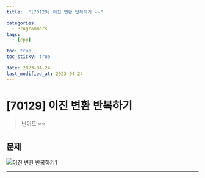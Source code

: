 ```yaml
---
title:  "[70129] 이진 변환 반복하기 ⭐⭐"

categories:
  - Programmers
tags:
  - [cpp]

toc: true
toc_sticky: true
 
date: 2023-04-24
last_modified_at: 2023-04-24
---
```



# [70129] 이진 변환 반복하기

> 난이도 ⭐⭐

## 문제

<p><img src="https://drive.google.com/uc?export=view&id=1MgtsEKod-NdnWm8uhBL42qCQz5J_pb4v" alt="이진 변환 반복하기1"></p>

***